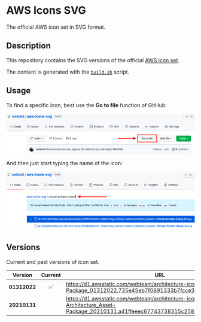 # AWS Icons SVG

The official AWS icon set in SVG format.

## Description

This repository contains the SVG versions of the official [AWS icon set](https://aws.amazon.com/architecture/icons/).

The content is generated with the [`build.sh`](build.sh) script.

## Usage

To find a specific icon, best use the **Go to file** function of GitHub:

![Usage 1](assets/usage-1.png)

And then just start typing the name of the icon:

![Usage 2](assets/usage-2.png)

## Versions

Current and past versions of icon set.

| Version      | Current | URL |
|--------------|:-------:|-----|
| **01312022** | ✅ | https://d1.awsstatic.com/webteam/architecture-icons/q1-2022/Asset-Package_01312022.735e45eb7f0891333b7fcce325b0af915fd44766.zip |
| **20210131** |   | https://d1.awsstatic.com/webteam/architecture-icons/q1-2021/AWS-Architecture_Asset-Package_20210131.a41ffeeec67743738315c2585f5fdb6f3c31238d.zip |
